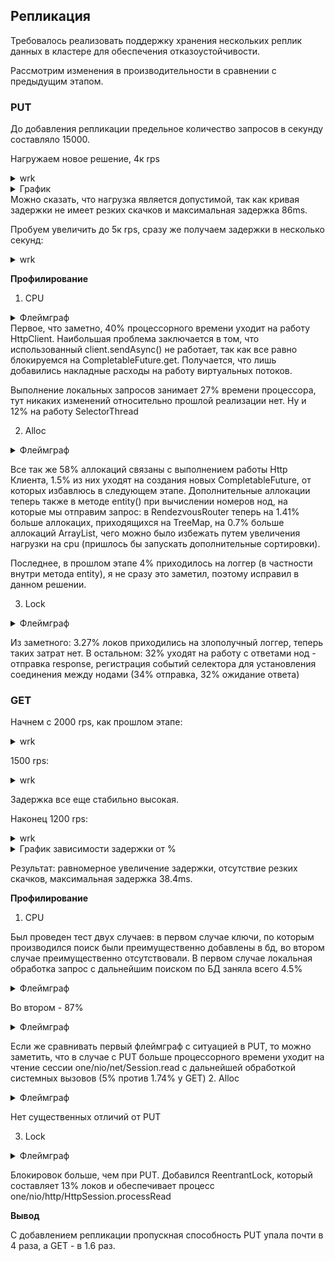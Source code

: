## Репликация
Требовалось реализовать поддержку хранения нескольких реплик данных в кластере для обеспечения отказоустойчивости.

Рассмотрим изменения в производительности в сравнении с предыдущим этапом.

### PUT
До добавления репликации предельное количество запросов в секунду составляло 15000.

Нагружаем новое решение, 4к rps
<details>
<summary>wrk</summary>
<pre>
 wrk -d 30 -t 64 -c 64 -R 4000 -L  -s ./src/main/java/ru/vk/itmo/test/osokindm/wrk_scripts/put_new.lua http://localhost:8080/v0/entity

Thread Stats   Avg      Stdev     Max   +/- Stdev
Latency    17.82ms   18.25ms  85.95ms   80.09%
Req/Sec    62.38      7.78    89.00     81.17%
Latency Distribution (HdrHistogram - Recorded Latency)
50.000%   10.95ms
75.000%   31.61ms
90.000%   45.28ms
99.000%   66.50ms
99.900%   77.25ms
99.990%   82.37ms
99.999%   84.74ms
100.000%   86.01ms

</pre>
</details>

<details>
<summary>График</summary>
<img alt="4k put" src="../hw4/profiler/put_4k.png">
</details>
Можно сказать, что нагрузка является допустимой, так как кривая задержки не имеет резких скачков и максимальная задержка 86ms.

Пробуем увеличить до 5к rps, сразу же получаем задержки в несколько секунд:
<details>
<summary>wrk</summary>
<pre>
 wrk -d 30 -t 64 -c 64 -R 5000 -L  -s ./src/main/java/ru/vk/itmo/test/osokindm/wrk_scripts/put_new.lua http://localhost:8080/v0/entity

Thread Stats   Avg      Stdev     Max   +/- Stdev
Latency     4.91s     1.79s    8.55s    60.85%
Req/Sec    54.40      5.55    60.00     75.00%
Latency Distribution (HdrHistogram - Recorded Latency)
50.000%    4.70s
75.000%    6.06s
90.000%    7.89s
99.000%    8.47s
99.900%    8.51s
99.990%    8.54s
99.999%    8.55s
100.000%    8.56s

</pre>
</details>

**Профилирование**
1. CPU

<details>
<summary>Флеймграф</summary>
<img alt="put" src="../hw4/profiler/profile_put_cpu.png">
</details>
Первое, что заметно, 40% процессорного времени уходит на работу HttpClient. Наибольшая проблема заключается в том, что использованный client.sendAsync() не работает, так как все равно блокируемся на CompletableFuture.get. Получается, что лишь добавились накладные расходы на работу виртуальных потоков. 

Выполнение локальных запросов занимает 27% времени процессора, тут никаких изменений относительно прошлой реализации нет. Ну и 12% на работу SelectorThread

2. Alloc
<details>
<summary>Флеймграф</summary>
<img alt="put" src="../hw4/profiler/profile_alloc_put.png">
</details>

Все так же 58% аллокаций связаны с выполнением работы Http Клиента, 1.5% из них уходят на создания новых CompletableFuture, от которых избавлюсь в следующем этапе.
Дополнительные аллокации теперь также в методе entity() при вычислении номеров нод, на которые мы отправим запрос: в RendezvousRouter теперь на 1.41% больше аллокацих, приходящихся на TreeMap, на 0.7% больше аллокаций ArrayList, чего можно было избежать путем увеличения нагрузки на cpu (пришлось бы запускать дополнительные сортировки).

Последнее, в прошлом этапе 4% приходилось на логгер (в частности внутри метода entity), я не сразу это заметил, поэтому исправил в данном решении.


3. Lock

<details>
<summary>Флеймграф</summary>
<img alt="put" src="../hw4/profiler/profile_lock_put.png">
</details>

Из заметного: 3.27% локов приходились на злополучный логгер, теперь таких затрат нет. 
В остальном: 32% уходят на работу с ответами нод - отправка response, регистрация событий селектора для установления соединения между нодами (34% отправка, 32% ожидание ответа)


### GET

Начнем с 2000 rps, как прошлом этапе:
<details>
<summary>wrk</summary>
<pre>
 wrk -d 30 -t 64 -c 64 -R 2000 -L  -s ./src/main/java/ru/vk/itmo/test/osokindm/wrk_scripts/get.lua http://localhost:8080/v0/entity

Thread Stats   Avg      Stdev     Max   +/- Stdev
Latency     5.63s     1.61s    8.50s    57.74%
Req/Sec     1.43k     0.47     1.43k   100.00%
Latency Distribution (HdrHistogram - Recorded Latency)
50.000%    5.62s
75.000%    7.03s
90.000%    7.86s
99.000%    8.36s
99.900%    8.46s
99.990%    8.50s
99.999%    8.51s
100.000%    8.51s



</pre>
</details>


1500 rps:
<details>
<summary>wrk</summary>
<pre>
 wrk -d 30 -t 64 -c 64 -R 1500 -L  -s ./src/main/java/ru/vk/itmo/test/osokindm/wrk_scripts/get.lua http://localhost:8080/v0/entity

Thread Stats   Avg      Stdev     Max   +/- Stdev
Latency   406.33ms  261.34ms   1.11s    58.58%
Req/Sec    22.06      5.72    44.00     75.90%
Latency Distribution (HdrHistogram - Recorded Latency)
50.000%  376.06ms
75.000%  644.61ms
90.000%  758.78ms
99.000%  921.09ms
99.900%    1.01s
99.990%    1.09s
99.999%    1.12s
100.000%    1.12s

</pre>
</details>

Задержка все еще стабильно высокая.

Наконец 1200 rps:

<details>
<summary>wrk</summary>
<pre>
 wrk -d 30 -t 64 -c 64 -R 1200 -L  -s ./src/main/java/ru/vk/itmo/test/osokindm/wrk_scripts/get.lua http://localhost:8080/v0/entity


Thread Stats   Avg      Stdev     Max   +/- Stdev
Latency    17.17ms    9.07ms  38.37ms   60.97%
Req/Sec    18.77     18.12    62.00     89.45%
Latency Distribution (HdrHistogram - Recorded Latency)
50.000%   17.01ms
75.000%   24.21ms
90.000%   29.18ms
99.000%   34.08ms
99.900%   36.70ms
99.990%   38.14ms
99.999%   38.40ms
100.000%   38.40ms

Detailed Percentile spectrum:
Value   Percentile   TotalCount 1/(1-Percentile)

       0.460     0.000000            1         1.00
       2.577     0.100000         2398         1.11
       8.319     0.200000         4797         1.25
      12.559     0.300000         7195         1.43
      14.527     0.400000         9592         1.67
      17.007     0.500000        11992         2.00
      17.951     0.550000        13187         2.22
      19.903     0.600000        14390         2.50
      21.599     0.650000        15595         2.86
      22.591     0.700000        16797         3.33
      24.207     0.750000        17980         4.00
      25.743     0.775000        18583         4.44
      26.575     0.800000        19187         5.00
      27.183     0.825000        19798         5.71
      27.711     0.850000        20384         6.67
      28.335     0.875000        20984         8.00
      28.703     0.887500        21281         8.89
      29.183     0.900000        21585        10.00
      29.759     0.912500        21880        11.43
      30.559     0.925000        22176        13.33
      31.295     0.937500        22484        16.00
      31.551     0.943750        22626        17.78
      31.855     0.950000        22787        20.00
      32.095     0.956250        22923        22.86
      32.367     0.962500        23080        26.67
      32.671     0.968750        23227        32.00
      32.863     0.971875        23304        35.56
      33.055     0.975000        23379        40.00
      33.247     0.978125        23453        45.71
      33.407     0.981250        23527        53.33
      33.599     0.984375        23610        64.00
      33.663     0.985938        23635        71.11
      33.855     0.987500        23676        80.00
      33.983     0.989062        23713        91.43
      34.111     0.990625        23749       106.67
      34.239     0.992188        23784       128.00
      34.335     0.992969        23804       142.22
      34.495     0.993750        23822       160.00
      34.655     0.994531        23846       182.86
      34.783     0.995313        23862       213.33
      34.975     0.996094        23879       256.00
      35.135     0.996484        23888       284.44
      35.263     0.996875        23897       320.00
      35.519     0.997266        23906       365.71
      35.903     0.997656        23917       426.67
      36.159     0.998047        23925       512.00
      36.287     0.998242        23930       568.89
      36.415     0.998437        23937       640.00
      36.447     0.998633        23939       731.43
      36.511     0.998828        23944       853.33
      36.703     0.999023        23948      1024.00
      36.863     0.999121        23950      1137.78
      36.991     0.999219        23953      1280.00
      37.055     0.999316        23956      1462.86
      37.087     0.999414        23957      1706.67
      37.183     0.999512        23960      2048.00
      37.439     0.999561        23961      2275.56
      37.535     0.999609        23962      2560.00
      37.567     0.999658        23963      2925.71
      37.663     0.999707        23964      3413.33
      37.791     0.999756        23966      4096.00
      37.791     0.999780        23966      4551.11
      38.047     0.999805        23967      5120.00
      38.047     0.999829        23967      5851.43
      38.143     0.999854        23969      6826.67
      38.143     0.999878        23969      8192.00
      38.143     0.999890        23969      9102.22
      38.143     0.999902        23969     10240.00
      38.143     0.999915        23969     11702.86
      38.175     0.999927        23970     13653.33
      38.175     0.999939        23970     16384.00
      38.175     0.999945        23970     18204.44
      38.175     0.999951        23970     20480.00
      38.175     0.999957        23970     23405.71
      38.399     0.999963        23971     27306.67
      38.399     1.000000        23971          inf
#[Mean    =       17.174, StdDeviation   =        9.070]
#[Max     =       38.368, Total count    =        23971]
#[Buckets =           27, SubBuckets     =         2048]
----------------------------------------------------------
36009 requests in 30.01s, 2.30MB read
Non-2xx or 3xx responses: 21532
Requests/sec:   1200.02
Transfer/sec:     78.39KB
</pre>
</details>

<details>
<summary>График зависимости задержки от %</summary>
<img alt="put" src="../hw4/profiler/get_graph.png">
</details>

Результат: равномерное увеличение задержки, отсутствие резких скачков, максимальная задержка 38.4ms.

**Профилирование**

1. CPU

Был проведен тест двух случаев: в первом случае ключи, по которым производился поиск были преимущественно добавлены в бд, во втором случае преимущественно отсутствовали.
В первом случае локальная обработка запрос с дальнейшим поиском по БД заняла всего 4.5%
<details>
<summary>Флеймграф</summary>
<img alt="put" src="../hw4/profiler/profile_cpu_get.png">
</details>

Во втором - 87%
<details>
<summary>Флеймграф</summary>
<img alt="put" src="../hw4/profiler/profile_cpu_get2.png">
</details>

Если же сравнивать первый флеймграф с ситуацией в PUT, то можно заметить, что в случае с PUT больше процессорного времени уходит на чтение сессии one/nio/net/Session.read с дальнейшей обработкой системных вызовов (5% против 1.74% у GET)
2. Alloc
<details>
<summary>Флеймграф</summary>
<img alt="put" src="../hw4/profiler/profile_alloc_get.png">
</details>

Нет существенных отличий от PUT

3. Lock 

<details>
<summary>Флеймграф</summary>
<img alt="put" src="../hw4/profiler/profile_lock_get.png">
</details>

 Блокировок больше, чем при PUT. Добавился ReentrantLock, который составляет 13% локов и обеспечивает процесс one/nio/http/HttpSession.processRead
 
**Вывод**

С добавлением репликации пропускная способность PUT упала почти в 4 раза, а GET - в 1.6 раз. 
